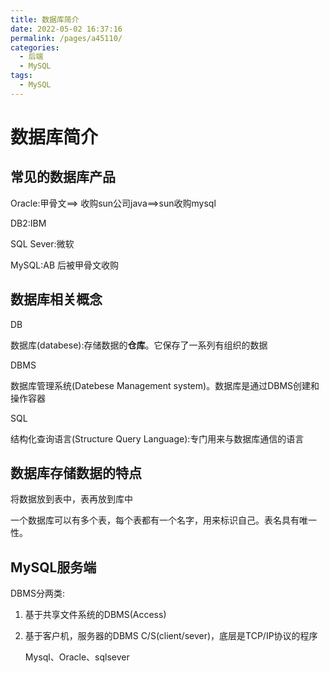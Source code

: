 ```yaml
---
title: 数据库简介
date: 2022-05-02 16:37:16
permalink: /pages/a45110/
categories:
  - 后端
  - MySQL
tags:
  - MySQL
---
```

# 数据库简介



## 常见的数据库产品

Oracle:甲骨文==>   收购sun公司java==>sun收购mysql

DB2:IBM

SQL Sever:微软

MySQL:AB 后被甲骨文收购



## 数据库相关概念

DB

数据库(databese):存储数据的**仓库**。它保存了一系列有组织的数据

DBMS

数据库管理系统(Datebese Management system)。数据库是通过DBMS创建和操作容器

SQL

结构化查询语言(Structure Query Language):专门用来与数据库通信的语言



## 数据库存储数据的特点

将数据放到表中，表再放到库中

一个数据库可以有多个表，每个表都有一个名字，用来标识自己。表名具有唯一性。



## MySQL服务端

DBMS分两类:

1. 基于共享文件系统的DBMS(Access)

2. 基于客户机，服务器的DBMS    C/S(client/sever)，底层是TCP/IP协议的程序

   Mysql、Oracle、sqlsever



